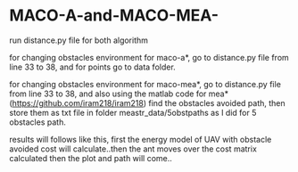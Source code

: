 # MACO-A-and-MACO-MEA-
run distance.py file for both algorithm

for changing obstacles environment for maco-a*, go to distance.py file from line 33 to 38, and for points go to data folder.

for changing obstacles environment for maco-mea*, go to distance.py file from line 33 to 38, and also using the matlab code for mea* (https://github.com/iram218/iram218) find the obstacles avoided path, then store them as txt file in folder meastr_data/5obstpaths as I did for 5 obstacles path.

results will follows like this, first the energy model of UAV with obstacle avoided cost will calculate..then the ant moves over the cost matrix calculated then the plot and path will come..
